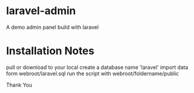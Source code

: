 # laravel-admin
A demo admin panel build with laravel 

# Installation Notes
pull or download to your local 
create a database name 'laravel'
import data form webroot/laravel.sql
run the script with webroot/foldername/public 

Thank You  